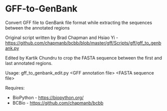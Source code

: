 # GFF-to-GenBank
Convert GFF file to GenBank file format while extracting the sequences between the annotated regions

Original script written by Brad Chapman and Hsiao Yi - https://github.com/chapmanb/bcbb/blob/master/gff/Scripts/gff/gff_to_genbank.py

Edited by Kartik Chundru to crop the FASTA sequence between the first and last annotated regions.

Usage:
    gff_to_genbank_edit.py \<GFF annotation file\>  \<FASTA sequence file\>
  
  Requires:
  * BioPython - https://biopython.org/
  * BCBio - https://github.com/chapmanb/bcbb
